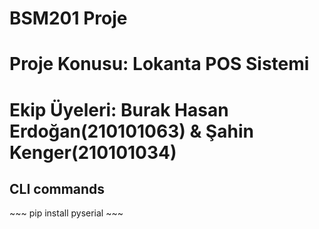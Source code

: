 # BSM201 Proje
# Proje Konusu: Lokanta POS Sistemi
# Ekip Üyeleri: Burak Hasan Erdoğan(210101063) & Şahin Kenger(210101034)


<h2>CLI commands</h2>
~~~
pip install pyserial
~~~
